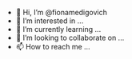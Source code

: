 - 👋 Hi, I’m @fionamedigovich
- 👀 I’m interested in ...
- 🌱 I’m currently learning ...
- 💞️ I’m looking to collaborate on ...
- 📫 How to reach me ...

<!---
fionamedigovich/fionamedigovich is a ✨ special ✨ repository because its `README.md` (this file) appears on your GitHub profile.
You can click the Preview link to take a look at your changes.
--->
